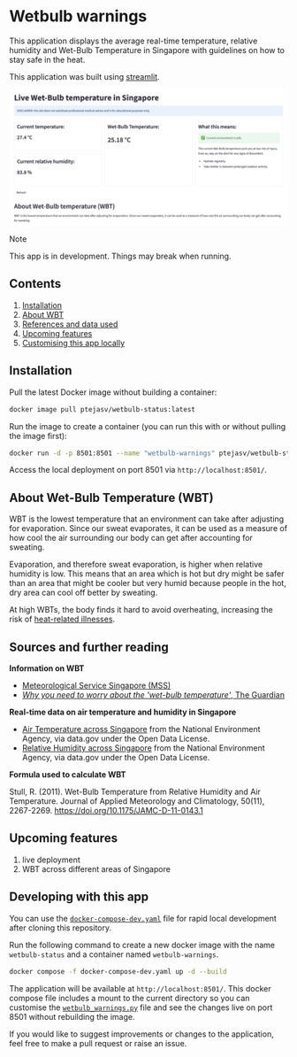 # Wetbulb warnings
This application displays the average real-time temperature, relative humidity and Wet-Bulb Temperature in Singapore with guidelines on how to stay safe in the heat.

This application was built using [streamlit](https://streamlit.io/).

![wetbulb-warnings app demo](/media/app_sample.png)

> [!NOTE]
> This app is in development. Things may break when running.

## Contents
1. [Installation](#installation)
2. [About WBT](#about-wet-bulb-temperature-wbt)
3. [References and data used](#sources-and-further-reading)
4. [Upcoming features](#upcoming-features)
5. [Customising this app locally](#developing-with-this-app)

## Installation
Pull the latest Docker image without building a container:
```bash
docker image pull ptejasv/wetbulb-status:latest
```

Run the image to create a container (you can run this with or without pulling the image first):
```bash
docker run -d -p 8501:8501 --name "wetbulb-warnings" ptejasv/wetbulb-status:latest
```

Access the local deployment on port 8501 via `http://localhost:8501/`.

## About Wet-Bulb Temperature (WBT)
WBT is the lowest temperature that an environment can take after adjusting for evaporation. Since our sweat evaporates, it can be used as a measure of how cool the air surrounding our body can get after accounting for sweating. 

Evaporation, and therefore sweat evaporation, is higher when relative humidity is low. This means that an area which is hot but dry might be safer than an area that might be cooler but very humid because people in the hot, dry area can cool off better by sweating.

At high WBTs, the body finds it hard to avoid overheating, increasing the risk of [heat-related illnesses](http://www.weather.gov.sg/learn-heat-stress/).

## Sources and further reading
**Information on WBT**
- [Meteorological Service Singapore (MSS)](http://www.weather.gov.sg/heat-stress/)
- [*Why you need to worry about the 'wet-bulb temperature'*, The Guardian](https://www.theguardian.com/science/2022/jul/31/why-you-need-to-worry-about-the-wet-bulb-temperature)

**Real-time data on air temperature and humidity in Singapore**

- [Air Temperature across Singapore](https://beta.data.gov.sg/datasets/d_5b1a6d3688427dd41e2c234fe42fb863/view) from the National Environment Agency, via data.gov under the Open Data License.
- [Relative Humidity across Singapore](https://beta.data.gov.sg/datasets/d_a64cbc762227d00a5a7fc7fc7fdb762b/view) from the National Environment Agency, via data.gov under the Open Data License.

**Formula used to calculate WBT**

Stull, R. (2011). Wet-Bulb Temperature from Relative Humidity and Air Temperature. Journal of Applied Meteorology and Climatology, 50(11), 2267-2269. https://doi.org/10.1175/JAMC-D-11-0143.1

## Upcoming features
1. live deployment
2. WBT across different areas of Singapore

## Developing with this app
You can use the [`docker-compose-dev.yaml`](https://github.com/ptejasv/wetbulb-warnings/blob/master/docker-compose-dev.yaml) file for rapid local development after cloning this repository. 

Run the following command to create a new docker image with the name `wetbulb-status` and a container named `wetbulb-warnings`. 
```bash
docker compose -f docker-compose-dev.yaml up -d --build
```

The application will be available at `http://localhost:8501/`. This docker compose file includes a mount to the current directory so you can customise the [`wetbulb_warnings.py`](https://github.com/ptejasv/wetbulb-warnings/blob/master/src/wetbulb_warnings.py) file and see the changes live on port 8501 without rebuilding the image.

If you would like to suggest improvements or changes to the application, feel free to make a pull request or raise an issue.

